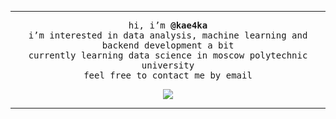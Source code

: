 <hr>
<p align='center'> <samp> hi, i’m <b> @kae4ka </b><br>
 i’m interested in data analysis, machine learning and backend development a bit <br>
 currently learning data science in moscow polytechnic university <br>
 feel free to contact me by email </samp></p>

<div align='center'> <img src='https://i.ytimg.com/vi/ZAgYt-ZUy20/maxresdefault.jpg'></div>
<hr>

